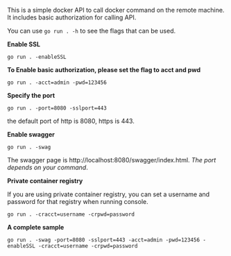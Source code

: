 This is a simple docker API to call docker command on the remote machine. It includes basic authorization for calling API.


You can use `go run . -h` to see the flags that can be used.

**Enable SSL**

`go run . -enableSSL`

**To Enable basic authorization, please set the flag to acct and pwd**

`go run . -acct=admin -pwd=123456`
 
**Specify the port**

`go run . -port=8080 -sslport=443`

the default port of http is 8080, https is 443.

**Enable swagger**

`go run . -swag`

The swagger page is http://localhost:8080/swagger/index.html. *The port depends on your command*.

**Private container registry**

If you are using private container registry, you can set a username and password for that registry when running console.

`go run . -cracct=username -crpwd=password`

**A complete sample**

`go run . -swag -port=8080 -sslport=443 -acct=admin -pwd=123456 -enableSSL -cracct=username -crpwd=password`

